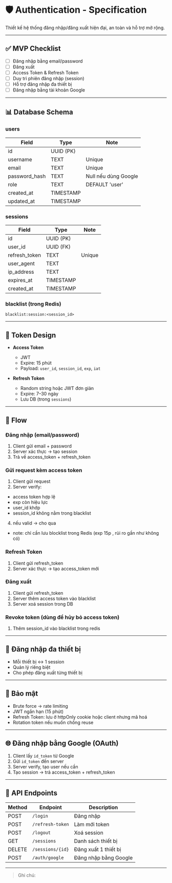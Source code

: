 # 🛡️ Authentication - Specification

Thiết kế hệ thống đăng nhập/đăng xuất hiện đại, an toàn và hỗ trợ mở rộng.

---

## ✅ MVP Checklist

- [ ] Đăng nhập bằng email/password
- [ ] Đăng xuất
- [ ] Access Token & Refresh Token
- [ ] Duy trì phiên đăng nhập (session)
- [ ] Hỗ trợ đăng nhập đa thiết bị
- [ ] Đăng nhập bằng tài khoản Google

---

## 📊 Database Schema

### users

| Field | Type | Note |
|-------|------|------|
| id | UUID (PK) | |
| username | TEXT | Unique |
| email | TEXT | Unique |
| password_hash | TEXT | Null nếu dùng Google |
| role | TEXT | DEFAULT 'user' |
| created_at | TIMESTAMP | |
| updated_at | TIMESTAMP | |

### sessions

| Field | Type | Note |
|-------|------|------|
| id | UUID (PK) | |
| user_id | UUID (FK) | |
| refresh_token | TEXT | Unique |
| user_agent | TEXT | |
| ip_address | TEXT | |
| expires_at | TIMESTAMP | |
| created_at | TIMESTAMP | |

### blacklist (trong Redis)

    blacklist:session:<session_id>
---

## 🔐 Token Design

- **Access Token**
  - JWT
  - Expire: 15 phút
  - Payload: `user_id`, `session_id`, `exp`, `iat`

- **Refresh Token**
  - Random string hoặc JWT đơn giản
  - Expire: 7–30 ngày
  - Lưu DB (trong `sessions`)

---

## 🔁 Flow

### Đăng nhập (email/password)
1. Client gửi email + password
2. Server xác thực → tạo session
3. Trả về access_token + refresh_token

### Gửi request kèm access token
1. Client gửi request
2. Server verify:
  - access token hợp lệ
  - exp còn hiệu lực
  - user_id khớp
  - session_id không nằm trong blacklist
4. nếu valid -> cho qua
- note: chỉ cần lưu blocklist trong Redis (exp 15p , rủi ro gần như không có)

### Refresh Token
1. Client gửi refresh_token
2. Server xác thực → tạo access_token mới

### Đăng xuất
1. Client gửi refresh_token
2. Server thêm access token vào blacklist
3. Server xoá session trong DB

### Revoke token (dùng để hủy bỏ access token)
1. Thêm session_id vào blacklist trong redis
---

## 📱 Đăng nhập đa thiết bị

- Mỗi thiết bị ↔ 1 session
- Quản lý riêng biệt
- Cho phép đăng xuất từng thiết bị

---

## 🔐 Bảo mật

- Brute force → rate limiting
- JWT ngắn hạn (15 phút)
- Refresh Token: lưu ở httpOnly cookie hoặc client nhưng mã hoá
- Rotation token nếu muốn chống reuse

---

## 🌐 Đăng nhập bằng Google (OAuth)

1. Client lấy `id_token` từ Google
2. Gửi `id_token` đến server
3. Server verify, tạo user nếu cần
4. Tạo session → trả access_token + refresh_token

---

## 🚀 API Endpoints

| Method | Endpoint | Description |
|--------|----------|-------------|
| POST | `/login` | Đăng nhập |
| POST | `/refresh-token` | Làm mới token |
| POST | `/logout` | Xoá session |
| GET | `/sessions` | Danh sách thiết bị |
| DELETE | `/sessions/{id}` | Đăng xuất 1 thiết bị |
| POST | `/auth/google` | Đăng nhập bằng Google |

---

> Ghi chú:
